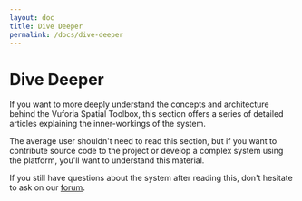 ```yaml
---
layout: doc
title: Dive Deeper
permalink: /docs/dive-deeper
---
```


# Dive Deeper

If you want to more deeply understand the concepts and architecture behind the Vuforia Spatial
Toolbox, this section offers a series of detailed articles explaining the inner-workings of the
system.

The average user shouldn't need to read this section, but if you want to contribute source code
to the project or develop a complex system using the platform, you'll want to understand this
material.

If you still have questions about the system after reading this, don't hesitate to ask on our
 [forum](http://forum.spatialtoolbox.vuforia.com).


